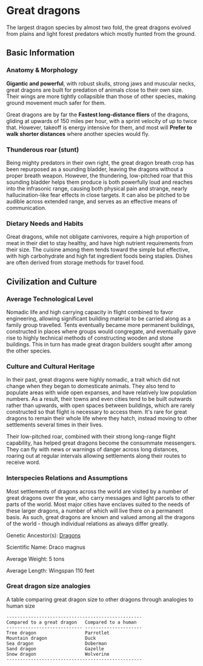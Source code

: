 Great dragons
=============

The largest dragon species by almost two fold, the great dragons evolved from plains and light forest predators which mostly hunted from the ground.

Basic Information
-----------------

### Anatomy & Morphology

**Gigantic and powerful**, with robust skulls, strong jaws and muscular necks, great dragons are built for predation of animals close to their own size. Their wings are more tightly collapsible than those of other species, making ground movement much safer for them.

Great dragons are by far the **Fastest long-distance fliers** of the dragons, gliding at upwards of 150 miles per hour, with a sprint velocity of up to twice that. However, takeoff is energy intensive for them, and most will **Prefer to walk shorter distances** where another species would fly.

### Thunderous roar (stunt)

Being mighty predators in their own right, the great dragon breath crop has been repurposed as a sounding bladder, leaving the dragons without a proper breath weapon. However, the thundering, low-pitched roar that this sounding bladder helps them produce is both powerfully loud and reaches into the infrasonic range, causing both physical pain and strange, nearly hallucination-like fear effects in close targets. It can also be pitched to be audible across extended range, and serves as an effective means of communication.

### Dietary Needs and Habits

Great dragons, while not obligate carnivores, require a high proportion of meat in their diet to stay healthy, and have high nutrient requirements from their size. The cuisine among them tends toward the simple but effective, with high carbohydrate and high fat ingredient foods being staples. Dishes are often derived from storage methods for travel food.

Civilization and Culture
------------------------

### Average Technological Level

Nomadic life and high carrying capacity in flight combined to favor engineering, allowing significant building material to be carried along as a family group travelled. Tents eventually became more permanent buildings, constructed in places where groups would congregate, and eventually gave rise to highly technical methods of constructing wooden and stone buildings. This in turn has made great dragon builders sought after among the other species.

### Culture and Cultural Heritage

In their past, great dragons were highly nomadic, a trait which did not change when they began to domesticate animals. They also tend to populate areas with wide open expanses, and have relatively low population numbers. As a result, their towns and even cities tend to be built outwards rather than upwards, with open spaces between buildings, which are rarely constructed so that flight is necessary to access them. It's rare for great dragons to remain their whole life where they hatch, instead moving to other settlements several times in their lives.

Their low-pitched roar, combined with their strong long-range flight capability, has helped great dragons become the consummate messengers. They can fly with news or warnings of danger across long distances, roaring out at regular intervals allowing settlements along their routes to receive word.

### Interspecies Relations and Assumptions

Most settlements of dragons across the world are visited by a number of great dragons over the year, who carry messages and light parcels to other parts of the world. Most major cities have enclaves suited to the needs of these larger dragons, a number of which will live there on a permanent basis. As such, great dragons are known and valued among all the dragons of the world - though individual relations as always differ greatly.

Genetic Ancestor(s): [Dragons](/creatures/dragons.md)

Scientific Name:   Draco magnus

Average Weight:   5 tons

Average Length:   Wingspan 110 feet

### Great dragon size analogies

A table comparing great dragon size to other dragons through analogies to human size

    --------------------------------------------------
    Compared to a great dragon   Compared to a human
    ---------------------------- ---------------------
    Tree dragon                  Parrotlet
    Mountain dragon              Duck
    Sea dragon                   Doberman
    Sand dragon                  Gazelle
    Snow dragon                  Wolverine
    --------------------------------------------------
